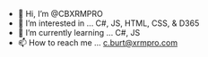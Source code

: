 - 👋 Hi, I’m @CBXRMPRO
- 👀 I’m interested in ... C#, JS, HTML, CSS, & D365
- 🌱 I’m currently learning ... C#, JS
- 📫 How to reach me ... c.burt@xrmpro.com


